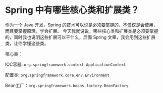# 


# Spring 中有哪些核心类和扩展类？

作为一个 Java 开发，Spring 的技术可以说是必须要掌握的，不仅仅是会使用，而且要掌握原理，学会扩展。
今天我就说说，哪些核心类和扩展类是必须要掌握的，同时我也说明这些扩展可以干什么，后面 Spring 文章，我会用到这些扩展类，让你学懂这些类。


核心类：

IOC容器:  `org.springframework.context.ApplicationContext`


配置类: `org.springframework.core.env.Environment`


Bean工厂：`org.springframework.beans.factory.BeanFactory`

